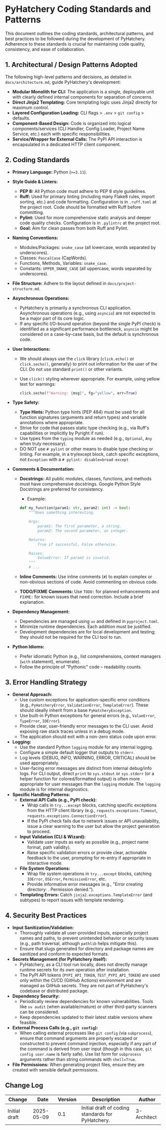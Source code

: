 # PyHatchery Coding Standards and Patterns

This document outlines the coding standards, architectural patterns, and best practices to be followed during the development of PyHatchery. Adherence to these standards is crucial for maintaining code quality, consistency, and ease of collaboration.

## 1. Architectural / Design Patterns Adopted

The following high-level patterns and decisions, as detailed in `docs/architecture.md`, guide PyHatchery's development:

* **Modular Monolith for CLI:** The application is a single, deployable unit with clearly defined internal components for separation of concerns.
* **Direct Jinja2 Templating:** Core templating logic uses Jinja2 directly for maximum control.
* **Layered Configuration Loading:** CLI flags > `.env` > `git config` > defaults.
* **Component-Based Design:** Code is organized into logical components/services (CLI Handler, Config Loader, Project Name Service, etc.) each with specific responsibilities.
* **Service/Wrapper for External Calls:** The PyPI API interaction is encapsulated in a dedicated HTTP client component.

## 2. Coding Standards

* **Primary Language:** Python (`>=3.11`).
* **Style Guide & Linters:**
  * **PEP 8:** All Python code must adhere to PEP 8 style guidelines.
  * **Ruff:** Used for primary linting (including many Flake8 rules, import sorting, etc.) and code formatting. Configuration is in `.ruff.toml` at the project root. Code should be formatted with Ruff before committing.
  * **Pylint:** Used for more comprehensive static analysis and deeper code quality checks. Configuration is in `.pylintrc` at the project root.
  * **Goal:** Aim for clean passes from both Ruff and Pylint.
* **Naming Conventions:**
  * Modules/Packages: `snake_case` (all lowercase, words separated by underscores).
  * Classes: `PascalCase` (CapWords).
  * Functions, Methods, Variables: `snake_case`.
  * Constants: `UPPER_SNAKE_CASE` (all uppercase, words separated by underscores).
* **File Structure:** Adhere to the layout defined in `docs/project-structure.md`.
* **Asynchronous Operations:**
  * PyHatchery is primarily a synchronous CLI application. Asynchronous operations (e.g., using `asyncio`) are not expected to be a major part of its core logic.
  * If any specific I/O-bound operation (beyond the single PyPI check) is identified as a significant performance bottleneck, `asyncio` might be considered on a case-by-case basis, but the default is synchronous code.
* **User Interactions:**
  * We should always use the `click` library (`click.echo()` or `click.secho()`, generally) to print out information
    for the user of the CLI. Do not use standard `print()` or other variants.
  * Use `click()` styling wherever appropriate. For example, using yellow text for warnings:

    ```python
    click.secho(f"Warning: {msg}", fg="yellow", err=True)
    ```

* **Type Safety:**
  * **Type Hints:** Python type hints (PEP 484) must be used for all function signatures (arguments and return types) and variable annotations where appropriate.
  * Strive for code that passes static type checking (e.g., via Ruff's capabilities or implicitly by Pyright if run).
  * Use types from the `typing` module as needed (e.g., `Optional`, `Any` when truly necessary).
  * DO NOT use `# pylint` or other means to disable type checking or linting. For example, in a try/except block, catch specific
  exceptions, not `Exception` with a `# pylint: disable=broad-except`
* **Comments & Documentation:**
  * **Docstrings:** All public modules, classes, functions, and methods must have comprehensive docstrings. Google Python Style Docstrings are preferred for consistency.
    * Example:

    ```python
    def my_function(param1: str, param2: int) -> bool:
        """Does something interesting.

        Args:
            param1: The first parameter, a string.
            param2: The second parameter, an integer.

        Returns:
            True if successful, False otherwise.

        Raises:
            ValueError: If param1 is invalid.
        """
        # ...
    ```

  * **Inline Comments:** Use inline comments (`#`) to explain complex or non-obvious sections of code. Avoid commenting on obvious code.
  * **TODO/FIXME Comments:** Use `TODO:` for planned enhancements and `FIXME:` for known issues that need correction. Include a brief explanation.
* **Dependency Management:**
  * Dependencies are managed using `uv` and defined in `pyproject.toml`.
  * Minimize runtime dependencies. Each addition must be justified.
  * Development dependencies are for local development and testing; they should not be required for the CLI tool to run.
* **Python Idioms:**
  * Prefer idiomatic Python (e.g., list comprehensions, context managers (`with` statement), enumerate).
  * Follow the principle of "Pythonic" code – readability counts.

## 3. Error Handling Strategy

* **General Approach:**
  * Use custom exceptions for application-specific error conditions (e.g., `PyHatcheryError`, `ValidationError`, `TemplateError`). These should ideally inherit from a base `PyHatcheryException`.
  * Use built-in Python exceptions for general errors (e.g., `ValueError`, `TypeError`, `IOError`).
  * Provide clear, user-friendly error messages to the CLI user. Avoid exposing raw stack traces unless in a debug mode.
  * The application should exit with a non-zero status code upon error.
* **Logging:**
  * Use the standard Python `logging` module for any internal logging.
  * Configure a simple default logger that outputs to `stderr`.
  * Log levels (DEBUG, INFO, WARNING, ERROR, CRITICAL) should be used appropriately.
  * User-facing error messages are distinct from internal debug/info logs. For CLI output, direct `print` to `sys.stdout` or `sys.stderr` (or a helper function for colored/formatted output) is often more appropriate for user messages than the `logging` module. The `logging` module is for internal diagnostics.
* **Specific Handling Patterns:**
  * **External API Calls (e.g., PyPI check):**
    * Wrap calls in `try...except` blocks, catching specific exceptions from the HTTP client library (e.g., `requests.exceptions.Timeout`, `requests.exceptions.ConnectionError`).
    * If the PyPI check fails due to network issues or API unavailability, issue a clear warning to the user but allow the project generation to proceed.
  * **Input Validation (CLI & Wizard):**
    * Validate user inputs as early as possible (e.g., project name format, path validity).
    * Raise specific validation errors or provide clear, actionable feedback to the user, prompting for re-entry if appropriate in interactive mode.
  * **File System Operations:**
    * Wrap file system operations in `try...except` blocks, catching `IOError`, `OSError`, `PermissionError`, etc.
    * Provide informative error messages (e.g., "Error creating directory: <path>. Permission denied.").
  * **Templating Errors:** Catch `jinja2.exceptions.TemplateError` (and subtypes) to report issues with template rendering.

## 4. Security Best Practices

* **Input Sanitization/Validation:**
  * Thoroughly validate all user-provided inputs, especially project names and paths, to prevent unintended behavior or security issues (e.g., path traversal, although `pathlib` helps mitigate this).
  * Ensure that slugs generated for directory and package names are sanitized and conform to expected formats.
* **Secrets Management (for PyHatchery itself):**
  * PyHatchery, as a CLI tool run locally, does not directly manage runtime secrets for its own operation after installation.
  * The PyPI API tokens (`PYPI_API_TOKEN`, `TEST_PYPI_API_TOKEN`) are used only within the CI/CD (GitHub Actions) environment and are managed as GitHub secrets. They are not part of PyHatchery's codebase or distributed package.
* **Dependency Security:**
  * Periodically review dependencies for known vulnerabilities. Tools like `uv audit` (when available/mature) or other third-party scanners can be considered.
  * Keep dependencies updated to their latest stable versions where feasible.
* **External Process Calls (e.g., `git config`):**
  * When calling external processes like `git config` (via `subprocess`), ensure that command arguments are properly escaped or constructed to prevent command injection, especially if any part of the command is derived from user input (though in this case, `git config user.name` is fairly safe). Use list form for `subprocess` arguments rather than string commands with `shell=True`.
* **File Permissions:** When generating project files, ensure they are created with sensible default permissions.

## Change Log

| Change        | Date       | Version | Description                                     | Author      |
| ------------- | ---------- | ------- | ----------------------------------------------- | ----------- |
| Initial draft | 2025-05-09 | 0.1     | Initial draft of coding standards for PyHatchery. | 3-Architect |
